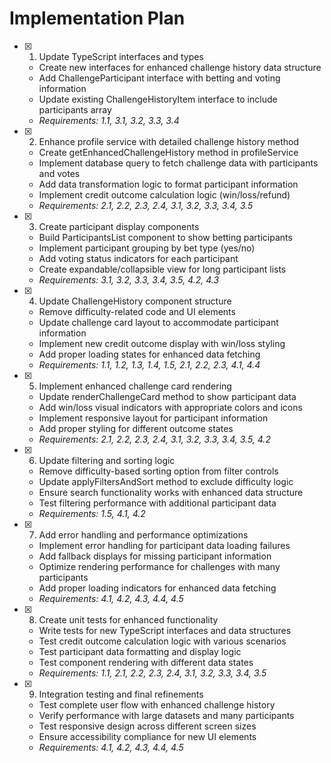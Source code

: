 # Implementation Plan

- [x] 1. Update TypeScript interfaces and types
  - Create new interfaces for enhanced challenge history data structure
  - Add ChallengeParticipant interface with betting and voting information
  - Update existing ChallengeHistoryItem interface to include participants array
  - _Requirements: 1.1, 3.1, 3.2, 3.3, 3.4_

- [x] 2. Enhance profile service with detailed challenge history method
  - Create getEnhancedChallengeHistory method in profileService
  - Implement database query to fetch challenge data with participants and votes
  - Add data transformation logic to format participant information
  - Implement credit outcome calculation logic (win/loss/refund)
  - _Requirements: 2.1, 2.2, 2.3, 2.4, 3.1, 3.2, 3.3, 3.4, 3.5_

- [x] 3. Create participant display components
  - Build ParticipantsList component to show betting participants
  - Implement participant grouping by bet type (yes/no)
  - Add voting status indicators for each participant
  - Create expandable/collapsible view for long participant lists
  - _Requirements: 3.1, 3.2, 3.3, 3.4, 3.5, 4.2, 4.3_

- [x] 4. Update ChallengeHistory component structure
  - Remove difficulty-related code and UI elements
  - Update challenge card layout to accommodate participant information
  - Implement new credit outcome display with win/loss styling
  - Add proper loading states for enhanced data fetching
  - _Requirements: 1.1, 1.2, 1.3, 1.4, 1.5, 2.1, 2.2, 2.3, 4.1, 4.4_

- [x] 5. Implement enhanced challenge card rendering
  - Update renderChallengeCard method to show participant data
  - Add win/loss visual indicators with appropriate colors and icons
  - Implement responsive layout for participant information
  - Add proper styling for different outcome states
  - _Requirements: 2.1, 2.2, 2.3, 2.4, 3.1, 3.2, 3.3, 3.4, 3.5, 4.2_

- [x] 6. Update filtering and sorting logic
  - Remove difficulty-based sorting option from filter controls
  - Update applyFiltersAndSort method to exclude difficulty logic
  - Ensure search functionality works with enhanced data structure
  - Test filtering performance with additional participant data
  - _Requirements: 1.5, 4.1, 4.2_

- [x] 7. Add error handling and performance optimizations
  - Implement error handling for participant data loading failures
  - Add fallback displays for missing participant information
  - Optimize rendering performance for challenges with many participants
  - Add proper loading indicators for enhanced data fetching
  - _Requirements: 4.1, 4.2, 4.3, 4.4, 4.5_

- [x] 8. Create unit tests for enhanced functionality
  - Write tests for new TypeScript interfaces and data structures
  - Test credit outcome calculation logic with various scenarios
  - Test participant data formatting and display logic
  - Test component rendering with different data states
  - _Requirements: 1.1, 2.1, 2.2, 2.3, 2.4, 3.1, 3.2, 3.3, 3.4, 3.5_

- [x] 9. Integration testing and final refinements
  - Test complete user flow with enhanced challenge history
  - Verify performance with large datasets and many participants
  - Test responsive design across different screen sizes
  - Ensure accessibility compliance for new UI elements
  - _Requirements: 4.1, 4.2, 4.3, 4.4, 4.5_